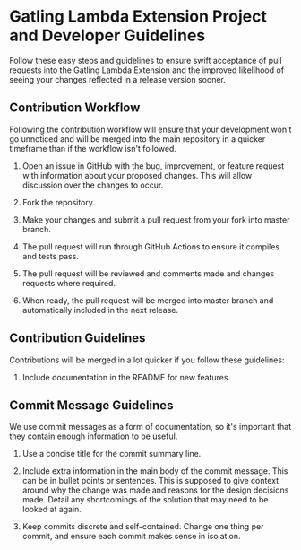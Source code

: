 # Gatling Lambda Extension Project and Developer Guidelines
Follow these easy steps and guidelines to ensure swift acceptance of pull requests into the Gatling Lambda Extension and the improved likelihood of seeing your changes reflected in a release version sooner.

## Contribution Workflow
Following the contribution workflow will ensure that your development won't go unnoticed and will be merged into the main repository in a quicker timeframe than if the workflow isn't followed.

1. Open an issue in GitHub with the bug, improvement, or feature request with information about your proposed changes. This will allow discussion over the changes to occur.

2. Fork the repository.

3. Make your changes and submit a pull request from your fork into master branch.

4. The pull request will run through GitHub Actions to ensure it compiles and tests pass.

5. The pull request will be reviewed and comments made and changes requests where required.

6. When ready, the pull request will be merged into master branch and automatically included in the next release.

## Contribution Guidelines

Contributions will be merged in a lot quicker if you follow these guidelines:

1. Include documentation in the README for new features.

## Commit Message Guidelines

We use commit messages as a form of documentation, so it's important that they contain enough information to be useful.

1. Use a concise title for the commit summary line.

2. Include extra information in the main body of the commit message. This can be in bullet points or sentences. This is supposed to give context around why the change was made and reasons for the design decisions made. Detail any shortcomings of the solution that may need to be looked at again.

3. Keep commits discrete and self-contained. Change one thing per commit, and ensure each commit makes sense in isolation.
